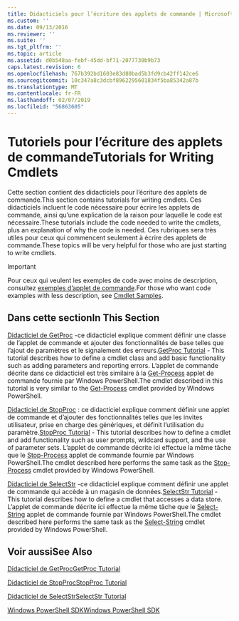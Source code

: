 ```yaml
---
title: Didacticiels pour l’écriture des applets de commande | Microsoft Docs
ms.custom: ''
ms.date: 09/13/2016
ms.reviewer: ''
ms.suite: ''
ms.tgt_pltfrm: ''
ms.topic: article
ms.assetid: d0b548aa-febf-45dd-bf71-2077730b9b73
caps.latest.revision: 6
ms.openlocfilehash: 767b392bd1603e83d80bad5b3fd9cb42ff142ce6
ms.sourcegitcommit: 10c347a8c3dcbf8962295601834f5ba85342a87b
ms.translationtype: MT
ms.contentlocale: fr-FR
ms.lasthandoff: 02/07/2019
ms.locfileid: "56863605"
---
```

# <a name="tutorials-for-writing-cmdlets"></a><span data-ttu-id="d33af-102">Tutoriels pour l’écriture des applets de commande</span><span class="sxs-lookup"><span data-stu-id="d33af-102">Tutorials for Writing Cmdlets</span></span>

<span data-ttu-id="d33af-103">Cette section contient des didacticiels pour l’écriture des applets de commande.</span><span class="sxs-lookup"><span data-stu-id="d33af-103">This section contains tutorials for writing cmdlets.</span></span> <span data-ttu-id="d33af-104">Ces didacticiels incluent le code nécessaire pour écrire les applets de commande, ainsi qu’une explication de la raison pour laquelle le code est nécessaire.</span><span class="sxs-lookup"><span data-stu-id="d33af-104">These tutorials include the code needed to write the cmdlets, plus an explanation of why the code is needed.</span></span> <span data-ttu-id="d33af-105">Ces rubriques sera très utiles pour ceux qui commencent seulement à écrire des applets de commande.</span><span class="sxs-lookup"><span data-stu-id="d33af-105">These topics will be very helpful for those who are just starting to write cmdlets.</span></span>

> [!IMPORTANT]
> <span data-ttu-id="d33af-106">Pour ceux qui veulent les exemples de code avec moins de description, consultez [exemples d’applet de commande](./cmdlet-samples.md).</span><span class="sxs-lookup"><span data-stu-id="d33af-106">For those who want code examples with less description, see [Cmdlet Samples](./cmdlet-samples.md).</span></span>

## <a name="in-this-section"></a><span data-ttu-id="d33af-107">Dans cette section</span><span class="sxs-lookup"><span data-stu-id="d33af-107">In This Section</span></span>

<span data-ttu-id="d33af-108">[Didacticiel de GetProc](./getproc-tutorial.md) -ce didacticiel explique comment définir une classe de l’applet de commande et ajouter des fonctionnalités de base telles que l’ajout de paramètres et le signalement des erreurs.</span><span class="sxs-lookup"><span data-stu-id="d33af-108">[GetProc Tutorial](./getproc-tutorial.md) - This tutorial describes how to define a cmdlet class and add basic functionality such as adding parameters and reporting errors.</span></span> <span data-ttu-id="d33af-109">L’applet de commande décrite dans ce didacticiel est très similaire à la [Get-Process](/powershell/module/Microsoft.PowerShell.Management/Get-Process) applet de commande fournie par Windows PowerShell.</span><span class="sxs-lookup"><span data-stu-id="d33af-109">The cmdlet described in this tutorial is very similar to the [Get-Process](/powershell/module/Microsoft.PowerShell.Management/Get-Process) cmdlet provided by Windows PowerShell.</span></span>

<span data-ttu-id="d33af-110">[Didacticiel de StopProc](./stopproc-tutorial.md) : ce didacticiel explique comment définir une applet de commande et d’ajouter des fonctionnalités telles que les invites utilisateur, prise en charge des génériques, et définit l’utilisation du paramètre.</span><span class="sxs-lookup"><span data-stu-id="d33af-110">[StopProc Tutorial](./stopproc-tutorial.md) - This tutorial describes how to define a cmdlet and add functionality such as user prompts, wildcard support, and the use of parameter sets.</span></span> <span data-ttu-id="d33af-111">L’applet de commande décrite ici effectue la même tâche que le [Stop-Process](/powershell/module/Microsoft.PowerShell.Management/Stop-Process) applet de commande fournie par Windows PowerShell.</span><span class="sxs-lookup"><span data-stu-id="d33af-111">The cmdlet described here performs the same task as the [Stop-Process](/powershell/module/Microsoft.PowerShell.Management/Stop-Process) cmdlet provided by Windows PowerShell.</span></span>

<span data-ttu-id="d33af-112">[Didacticiel de SelectStr](./selectstr-tutorial.md) -ce didacticiel explique comment définir une applet de commande qui accède à un magasin de données.</span><span class="sxs-lookup"><span data-stu-id="d33af-112">[SelectStr Tutorial](./selectstr-tutorial.md) - This tutorial describes how to define a cmdlet that accesses a data store.</span></span> <span data-ttu-id="d33af-113">L’applet de commande décrite ici effectue la même tâche que le [Select-String](/powershell/module/microsoft.powershell.utility/select-string) applet de commande fournie par Windows PowerShell.</span><span class="sxs-lookup"><span data-stu-id="d33af-113">The cmdlet described here performs the same task as the [Select-String](/powershell/module/microsoft.powershell.utility/select-string) cmdlet provided by Windows PowerShell.</span></span>

## <a name="see-also"></a><span data-ttu-id="d33af-114">Voir aussi</span><span class="sxs-lookup"><span data-stu-id="d33af-114">See Also</span></span>

[<span data-ttu-id="d33af-115">Didacticiel de GetProc</span><span class="sxs-lookup"><span data-stu-id="d33af-115">GetProc Tutorial</span></span>](./getproc-tutorial.md)

[<span data-ttu-id="d33af-116">Didacticiel de StopProc</span><span class="sxs-lookup"><span data-stu-id="d33af-116">StopProc Tutorial</span></span>](./stopproc-tutorial.md)

[<span data-ttu-id="d33af-117">Didacticiel de SelectStr</span><span class="sxs-lookup"><span data-stu-id="d33af-117">SelectStr Tutorial</span></span>](./selectstr-tutorial.md)

[<span data-ttu-id="d33af-118">Windows PowerShell SDK</span><span class="sxs-lookup"><span data-stu-id="d33af-118">Windows PowerShell SDK</span></span>](../windows-powershell-reference.md)
